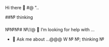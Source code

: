 Hi there 👋
#@
"..
<!--
**war4iiior/war4iiior** is a ✨ _special_ ✨ repository because its `README.md` (this file) appears on your GitHub profile.

Here are some ideas to get you started:@
##№
- 🔭 I’m currently working on ...
- 🌱 I’m currently learning ...
- 👯 I’m looking to collaborate on ...2
- 🤔 I’m looking for help with ...
- 💬 Ask me about ...+
- 📫 How to reach me: ..."@
- 😄 Pronouns: .....
- ⚡ Fun fact: ...№"
-->
##№
 thinking
###
№№№#
№//@
 🤔 I’m looking for help with ...
- 💬 Ask me about ...@@@
W
№
№; thinking
№
